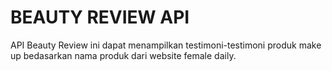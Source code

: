 # BEAUTY REVIEW API

API Beauty Review ini dapat menampilkan testimoni-testimoni produk make up bedasarkan nama produk dari website female daily.